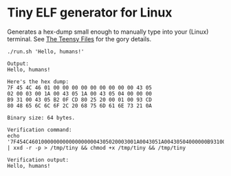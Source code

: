 # Tiny ELF generator for Linux

Generates a hex-dump small enough to manually type into your (Linux) terminal.
See [The Teensy Files](http://www.muppetlabs.com/~breadbox/software/tiny/) for the gory details.

`./run.sh 'Hello, humans!'`

```
Output:
Hello, humans!

Here's the hex dump:
7F 45 4C 46 01 00 00 00 00 00 00 00 00 00 43 05
02 00 03 00 1A 00 43 05 1A 00 43 05 04 00 00 00
B9 31 00 43 05 B2 0F CD 80 25 20 00 01 00 93 CD
80 48 65 6C 6C 6F 2C 20 68 75 6D 61 6E 73 21 0A

Binary size: 64 bytes.

Verification command:
echo '7F454C46010000000000000000004305020003001A0043051A00430504000000B931004305B20FCD80252000010093CD8048656C6C6F2C2068756D616E73210A' | xxd -r -p > /tmp/tiny && chmod +x /tmp/tiny && /tmp/tiny

Verification output:
Hello, humans!
```
